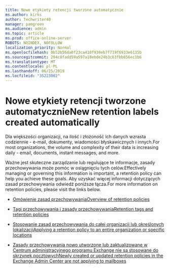 ```yaml
---
title: Nowe etykiety retencji tworzone automatycznie
ms.author: kirks
author: Techwriter40
manager: pamgreen
ms.audience: admin
ms.topic: article
ms.prod: office-online-server
ROBOTS: NOINDEX, NOFOLLOW
localization_priority: Normal
ms.openlocfilehash: 0b52b56da0f23ca410f930eb7f719f6933e6135b
ms.sourcegitcommit: 204c8fadd59a597a18ebde24b3c63fbb656ec1b6
ms.translationtype: MT
ms.contentlocale: pl-PL
ms.lasthandoff: 06/25/2019
ms.locfileid: "35223002"
---
```

# <a name="new-retention-labels-created-automatically"></a><span data-ttu-id="a4749-102">Nowe etykiety retencji tworzone automatycznie</span><span class="sxs-lookup"><span data-stu-id="a4749-102">New retention labels created automatically</span></span>

<span data-ttu-id="a4749-103">Dla większości organizacji, na ilość i złożoność ich danych wzrasta codziennie - e-mail, dokumenty, wiadomości błyskawicznych i innych.</span><span class="sxs-lookup"><span data-stu-id="a4749-103">For most organizations, the volume and complexity of their data is increasing daily - email, documents, instant messages, and more.</span></span>

<span data-ttu-id="a4749-104">Ważne jest skuteczne zarządzanie lub regulujące te informacje, zasady przechowywania może pomóc w osiągnięciu tych celów.</span><span class="sxs-lookup"><span data-stu-id="a4749-104">Effectively managing or governing this information is important, a retention policy can help you achieve these goals.</span></span> <span data-ttu-id="a4749-105">Aby uzyskać więcej informacji dotyczących zasad przechowywania odwiedź poniższe łącza.</span><span class="sxs-lookup"><span data-stu-id="a4749-105">For more information on retention policies, please visit the links below.</span></span>

- [<span data-ttu-id="a4749-106">Omówienie zasad przechowywania</span><span class="sxs-lookup"><span data-stu-id="a4749-106">Overview of retention policies</span></span>](https://docs.microsoft.com/office365/securitycompliance/retention-policies)

- [<span data-ttu-id="a4749-107">Tagi przechowywania i zasady przechowywania</span><span class="sxs-lookup"><span data-stu-id="a4749-107">Retention tags and retention policies</span></span>](https://docs.microsoft.com/exchange/security-and-compliance/messaging-records-management/retention-tags-and-policies)

- [<span data-ttu-id="a4749-108">Stosowanie zasad przechowywania do całej organizacji lub określonych lokalizacji</span><span class="sxs-lookup"><span data-stu-id="a4749-108">Applying a retention policy to an entire organization or specific locations</span></span>](https://docs.microsoft.com/office365/securitycompliance/retention-policies#applying-a-retention-policy-to-an-entire-organization-or-specific-locations)

- [<span data-ttu-id="a4749-109">Zasady przechowywania nowo utworzone lub zaktualizowane w Centrum administracyjnego programu Exchange nie są stosowane do skrzynek pocztowych</span><span class="sxs-lookup"><span data-stu-id="a4749-109">Newly created or updated retention policies in the Exchange Admin Center are not applying to mailboxes</span></span>](https://docs.microsoft.com/alchemyinsights/retention-policies-in-exchange-admin-center-not-working)

